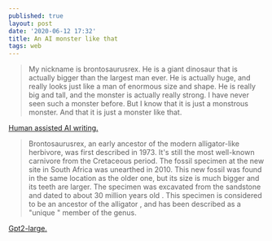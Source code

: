```yaml
---
published: true
layout: post
date: '2020-06-12 17:32'
title: An AI monster like that
tags: web 
---
```

> My nickname is brontosaurusrex.  He is a giant dinosaur that is actually bigger than the largest man ever.  He is actually huge, and really looks just like a man of enormous size and shape. He is really big and tall, and the monster is actually really strong. I have never seen such a monster before. But I know that it is just a monstrous monster. And that it is just a monster like that. 

[Human assisted AI writing.](https://transformer.huggingface.co/doc/xlnet)

> Brontosaurusrex,  an early ancestor of the modern alligator-like herbivore,  was first described in 1973. It's still the most well-known carnivore from the Cretaceous period. The fossil specimen at the new site in South Africa was unearthed in 2010. This new fossil was found in the same location as the older one, but its size is much bigger and its teeth are larger. The specimen was excavated from the sandstone and dated to about 30 million years old . This specimen is considered to be an ancestor of the alligator , and has been described as a "unique " member of the genus.

[Gpt2-large.](https://transformer.huggingface.co/doc/gpt2-large)
